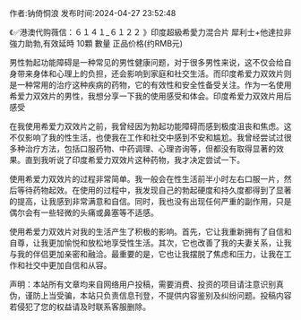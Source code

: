 <p>作者:钠倚恫浪 发布时间:2024-04-27 23:52:48</p>
<p>《✅港澳代购薇信：６１４１_６１２２ 》印度超級希愛力混合片 犀利士+他達拉非 強力助勃,有效延時 10顆 數量 正品价格(约RMB元) </p>
									<p>男性勃起功能障碍是一种常见的男性健康问题，对于很多男性来说，这不仅会给自身带来身体和心理上的负担，还会影响到家庭和社交生活。而印度希爱力双效片则是一种常用的治疗这种疾病的药物，它的有效性和安全性备受关注。作为一名使用希爱力双效片的男性，我想分享一下我的使用感受和体会。印度希爱力双效片用后感受</p><p></p><p>在我使用希爱力双效片之前，我曾经因为勃起功能障碍而感到极度沮丧和焦虑。这不仅影响了我的性生活，也使我在工作和社交中感到不安和尴尬。我曾经尝试过很多种治疗方法，包括口服药物、中药调理、心理咨询等，但都没有取得显著的效果。直到我听说了印度希爱力双效片这种药物，我才决定尝试一下。</p><p></p><p>使用希爱力双效片的过程非常简单。我一般会在性生活前半小时左右口服一片，然后等待药物起效。在使用的过程中，我发现自己的勃起硬度和持久度都得到了显著的提高，让我感到非常满意和自信。同时，我也没有出现任何严重的副作用，只是偶尔会有一些轻微的头痛或鼻塞等不适感。</p><p></p><p>使用希爱力双效片对我的生活产生了积极的影响。首先，它让我重新拥有了自信和自尊，让我更加愉悦和放松地享受性生活。其次，它也改善了我的夫妻关系，让我与我的伴侣更加亲密和融洽。最重要的是，它也让我摆脱了焦虑和压力，让我在工作和社交中更加自信和从容。</p><p></p>				声明：本站所有文章均来自网络用户投稿，需要消费、投资的项目请注意识别真伪，谨防上当受骗，本站只负责信息刊登，不提供内容鉴别及纠纷问题。投稿内容若侵犯了您的权益请及时联系客服删除。				
